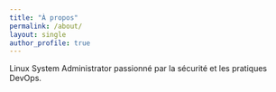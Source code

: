 ```yaml
---
title: "À propos"
permalink: /about/
layout: single
author_profile: true
---
```


Linux System Administrator passionné par la sécurité et les pratiques DevOps.